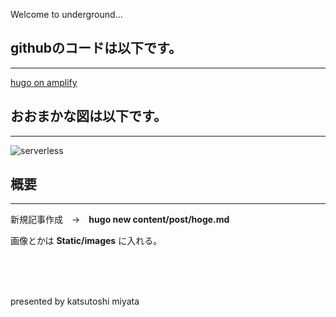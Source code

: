 Welcome to underground...


## githubのコードは以下です。
---
[hugo on amplify](https://github.com/tales36/hugo7)

## おおまかな図は以下です。
---
![serverless](../../images/serverless.png)

## 概要
---
新規記事作成　→　**hugo new content/post/hoge.md**

画像とかは **Static/images** に入れる。

<br>
<br>
<br>

presented by katsutoshi miyata